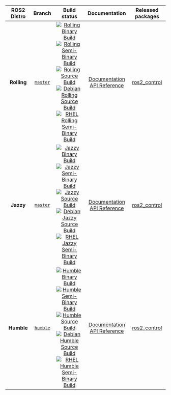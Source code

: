 
ROS2 Distro | Branch | Build status | Documentation | Released packages
:---------: | :----: | :----------: | :-----------: | :---------------:
**Rolling** | [`master`](https://github.com/ros-controls/ros2_control/tree/master) | [![Rolling Binary Build](https://github.com/ros-controls/ros2_control/actions/workflows/rolling-binary-build.yml/badge.svg?branch=master)](https://github.com/ros-controls/ros2_control/actions/workflows/rolling-binary-build.yml?branch=master) <br> [![Rolling Semi-Binary Build](https://github.com/ros-controls/ros2_control/actions/workflows/rolling-semi-binary-build.yml/badge.svg?branch=master)](https://github.com/ros-controls/ros2_control/actions/workflows/rolling-semi-binary-build.yml?branch=master)  <br> [![Rolling Source Build](https://github.com/ros-controls/ros2_control/actions/workflows/rolling-source-build.yml/badge.svg?branch=master)](https://github.com/ros-controls/ros2_control/actions/workflows/rolling-source-build.yml?branch=master) <br> [![Debian Rolling Source Build](https://github.com/ros-controls/ros2_control/actions/workflows/rolling-debian-build.yml/badge.svg)](https://github.com/ros-controls/ros2_control/actions/workflows/rolling-debian-build.yml) <br> [![RHEL Rolling Semi-Binary Build](https://github.com/ros-controls/ros2_control/actions/workflows/rolling-rhel-binary-build.yml/badge.svg)](https://github.com/ros-controls/ros2_control/actions/workflows/rolling-rhel-binary-build.yml) | [Documentation](https://control.ros.org/master/index.html) <br> [API Reference](https://control.ros.org/master/doc/api/index.html) | [ros2_control](https://index.ros.org/p/ros2_control/#rolling)
**Jazzy** | [`master`](https://github.com/ros-controls/ros2_control/tree/master) | [![Jazzy Binary Build](https://github.com/ros-controls/ros2_control/actions/workflows/jazzy-binary-build.yml/badge.svg?branch=master)](https://github.com/ros-controls/ros2_control/actions/workflows/jazzy-binary-build.yml?branch=master) <br> [![Jazzy Semi-Binary Build](https://github.com/ros-controls/ros2_control/actions/workflows/jazzy-semi-binary-build.yml/badge.svg?branch=master)](https://github.com/ros-controls/ros2_control/actions/workflows/jazzy-semi-binary-build.yml?branch=master)  <br> [![Jazzy Source Build](https://github.com/ros-controls/ros2_control/actions/workflows/jazzy-source-build.yml/badge.svg?branch=master)](https://github.com/ros-controls/ros2_control/actions/workflows/jazzy-source-build.yml?branch=master) <br> [![Debian Jazzy Source Build](https://github.com/ros-controls/ros2_control/actions/workflows/jazzy-debian-build.yml/badge.svg)](https://github.com/ros-controls/ros2_control/actions/workflows/jazzy-debian-build.yml) <br> [![RHEL Jazzy Semi-Binary Build](https://github.com/ros-controls/ros2_control/actions/workflows/jazzy-rhel-binary-build.yml/badge.svg)](https://github.com/ros-controls/ros2_control/actions/workflows/jazzy-rhel-binary-build.yml) | [Documentation](https://control.ros.org/jazzy/index.html) <br> [API Reference](https://control.ros.org/jazzy/doc/api/index.html) | [ros2_control](https://index.ros.org/p/ros2_control/#jazzy)
**Humble** | [`humble`](https://github.com/ros-controls/ros2_control/tree/humble) | [![Humble Binary Build](https://github.com/ros-controls/ros2_control/actions/workflows/humble-binary-build.yml/badge.svg?branch=master)](https://github.com/ros-controls/ros2_control/actions/workflows/humble-binary-build.yml?branch=master) <br> [![Humble Semi-Binary Build](https://github.com/ros-controls/ros2_control/actions/workflows/humble-semi-binary-build.yml/badge.svg?branch=master)](https://github.com/ros-controls/ros2_control/actions/workflows/humble-semi-binary-build.yml?branch=master)  <br> [![Humble Source Build](https://github.com/ros-controls/ros2_control/actions/workflows/humble-source-build.yml/badge.svg?branch=master)](https://github.com/ros-controls/ros2_control/actions/workflows/humble-source-build.yml?branch=master) <br> [![Debian Humble Source Build](https://github.com/ros-controls/ros2_control/actions/workflows/humble-debian-build.yml/badge.svg)](https://github.com/ros-controls/ros2_control/actions/workflows/humble-debian-build.yml) <br> [![RHEL Humble Semi-Binary Build](https://github.com/ros-controls/ros2_control/actions/workflows/humble-rhel-binary-build.yml/badge.svg)](https://github.com/ros-controls/ros2_control/actions/workflows/humble-rhel-binary-build.yml) | [Documentation](https://control.ros.org/humble/index.html) <br> [API Reference](https://control.ros.org/humble/doc/api/index.html) | [ros2_control](https://index.ros.org/p/ros2_control/#humble)

